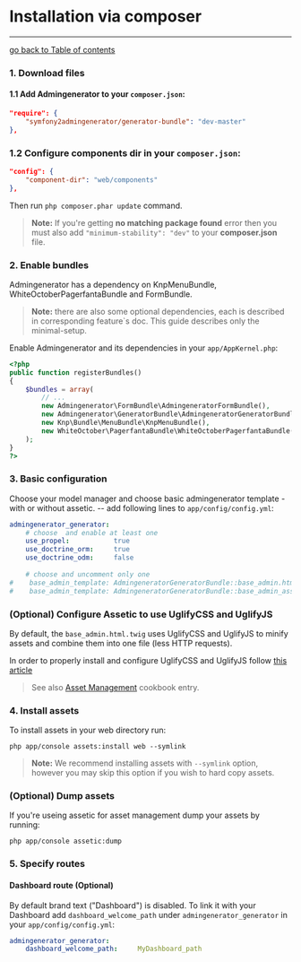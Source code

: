 # Installation via composer
---------------------------------------

[go back to Table of contents][back-to-index]

[back-to-index]: https://github.com/symfony2admingenerator/GeneratorBundle/blob/master/Resources/doc/documentation.md#1-installation

### 1. Download files

#### 1.1 Add Admingenerator to your `composer.json`:

```json
"require": {
    "symfony2admingenerator/generator-bundle": "dev-master"
},
```

### 1.2 Configure components dir in your `composer.json`:

```json
"config": {
    "component-dir": "web/components" 
},
```

Then run `php composer.phar update` command.

> **Note:** If you're getting **no matching package found** error then you must also add `"minimum-stability": "dev"` to your **composer.json** file.
    
### 2. Enable bundles

Admingenerator has a dependency on KnpMenuBundle, WhiteOctoberPagerfantaBundle and FormBundle.

> **Note:** there are also some optional dependencies, each is described in corresponding feature`s doc. This guide describes only the minimal-setup. 

Enable Admingenerator and its dependencies in your `app/AppKernel.php`:

```php
<?php 
public function registerBundles()
{
    $bundles = array(
        // ...
        new Admingenerator\FormBundle\AdmingeneratorFormBundle(),
        new Admingenerator\GeneratorBundle\AdmingeneratorGeneratorBundle(),
        new Knp\Bundle\MenuBundle\KnpMenuBundle(),
        new WhiteOctober\PagerfantaBundle\WhiteOctoberPagerfantaBundle(),
    );
}
?>
```

### 3. Basic configuration

Choose your model manager and choose basic admingenerator template - with or without assetic. -- add following lines to `app/config/config.yml`:

```yaml
admingenerator_generator:
    # choose  and enable at least one
    use_propel:           true
    use_doctrine_orm:     true
    use_doctrine_odm:     false
    
    # choose and uncomment only one
#    base_admin_template: AdmingeneratorGeneratorBundle::base_admin.html.twig
#    base_admin_template: AdmingeneratorGeneratorBundle::base_admin_assetic_less.html.twig
```

### (Optional) Configure Assetic to use UglifyCSS and UglifyJS

By default, the `base_admin.html.twig` uses UglifyCSS and UglifyJS to minify assets and combine them into one file (less HTTP requests).

In order to properly install and configure UglifyCSS and UglifyJS follow [this article](http://symfony.com/doc/current/cookbook/assetic/uglifyjs.html)

> See also [Asset Management](http://symfony.com/doc/current/cookbook/assetic/asset_management.html) cookbook entry.

### 4. Install assets

To install assets in your web directory run:

`php app/console assets:install web --symlink`

> **Note:** We recommend installing assets with `--symlink` option, however you may skip this option if you wish to hard copy assets.

### (Optional) Dump assets

If you're useing assetic for asset management dump your assets by running:

`php app/console assetic:dump`

### 5. Specify routes

#### Dashboard route (Optional)
By default brand text ("Dashboard") is disabled. To link it with your Dashboard add `dashboard_welcome_path` under `admingenerator_generator` in your `app/config/config.yml`:

```yaml
admingenerator_generator:
    dashboard_welcome_path:     MyDashboard_path
```
